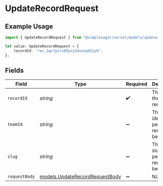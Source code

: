 # UpdateRecordRequest

## Example Usage

```typescript
import { UpdateRecordRequest } from "@simplesagar/vercel/models/updaterecordop.js";

let value: UpdateRecordRequest = {
    recordId: "rec_2qn7pzrx89yxy34vezpd31y9",
};
```

## Fields

| Field                                                                  | Type                                                                   | Required                                                               | Description                                                            | Example                                                                |
| ---------------------------------------------------------------------- | ---------------------------------------------------------------------- | ---------------------------------------------------------------------- | ---------------------------------------------------------------------- | ---------------------------------------------------------------------- |
| `recordId`                                                             | *string*                                                               | :heavy_check_mark:                                                     | The id of the DNS record                                               | rec_2qn7pzrx89yxy34vezpd31y9                                           |
| `teamId`                                                               | *string*                                                               | :heavy_minus_sign:                                                     | The Team identifier to perform the request on behalf of.               |                                                                        |
| `slug`                                                                 | *string*                                                               | :heavy_minus_sign:                                                     | The Team slug to perform the request on behalf of.                     |                                                                        |
| `requestBody`                                                          | [models.UpdateRecordRequestBody](../models/updaterecordrequestbody.md) | :heavy_minus_sign:                                                     | N/A                                                                    |                                                                        |